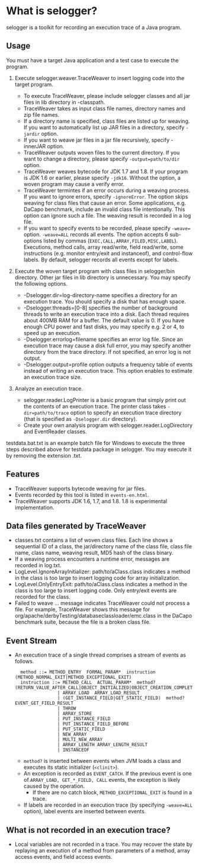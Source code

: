 
# What is selogger?

selogger is a toolkit for recording an execution trace of a Java program.


## Usage

You must have a target Java application and a test case to execute the program.


1. Execute selogger.weaver.TraceWeaver to insert logging code into the target program.
    * To execute TraceWeaver, please include selogger classes and all jar files in lib directory in -classpath.
    * TraceWeaver takes as input class file names, directory names and zip file names.  
    * If a directory name is specified, class files are listed up for weaving.  If you want to automatically list up JAR files in a directory, specify `-jardir` option.
    * If you want to weave jar files in a jar file recursively, specify -innerJAR option.
    * TraceWeaver outputs woven files to the current directory.  If you want to change a directory, please specify `-output=path/to/dir` option.
    * TraceWeaver weaves bytecode for JDK 1.7 and 1.8.  If your program is JDK 1.6 or earlier, please specify `-jdk16`.  Without the option, a woven program may cause a verify error.
    * TraceWeaver termintes if an error occurs during a weaving process.  If you want to ignore errors, specify `-ignoreError`.  The option skips weaving for class files that cause an error.  Some applications, e.g. DaCapo benchmark, include an invalid class file intentionally.  This option can ignore such a file.  The weaving result is recorded in a log file.
    * If you want to specify events to be recorded, please specify `-weave=` option.  `-weave=ALL` records all events.  The option accepts 6 sub-options listed by commas (`EXEC,CALL,ARRAY,FILED,MISC,LABEL`).  Executions, method calls, array read/write, field read/write, some instructions (e.g. monitor entry/exit and instanceof), and control-flow labels.  By default, selogger records all events except for labels.
    
2. Execute the woven target program with class files in selogger/bin directory.  Other jar files in lib directory is unnecessary.  You may specify the following options.
    * -Dselogger.dir=log-directory-name specifies a directory for an execution trace.  You should specify a disk that has enough space.
    * -Dselogger.threads=[0-8] specifies the number of background threads to write an execution trace into a disk.   Each thread requires about 400MB RAM for a buffer.  The default value is 0.  If you have enough CPU power and fast disks, you may specify e.g. 2 or 4, to speed up an execution.
    * -Dselogger.errorlog=filename specifies an error log file.  Since an execution trace may cause a disk full error, you may specify another directory from the trace directory.  If not specified, an error log is not output.
    * -Dselogger.output=profile option outputs a frequency table of events instead of writing an execution trace.   This option enables to estimate an execution trace size.

3. Analyze an execution trace.
    * selogger.reader.LogPrinter is a basic program that simply print out the contents of an execution trace.  The printer class takes `-dir=path/to/trace` option to specify an execution trace directory (that is specified as `-Dselogger.dir` directory).
    * Create your own analysis program with selogger.reader.LogDirectory and EventReader classes. 

testdata.bat.txt is an example batch file for Windows to execute the three steps described above for testdata package in selogger.
You may execute it by removing the extension .txt.


## Features

* TraceWeaver supports bytecode weaving for jar files.
* Events recorded by this tool is listed in `events-en.html`.
* TraceWeaver supports JDK 1.6, 1.7, and 1.8.  1.8 is experimental implementation.



## Data files generated by TraceWeaver

  * classes.txt contains a list of woven class files.  Each line shows a sequential ID of a class, the jar/directory name of the class file, class file name, class name, weaving result, MD5 hash of the class binary. 
  * If a weaving process encounters a runtime error, messages are recorded in log.txt.
  * LogLevel.IgnoreArrayInitializer: path/to/aClass.class indicates a method in the class is too large to insert logging code for array initialization.
  * LogLevel.OnlyEntryExit: path/to/aClass.class indicates a method in the class is too large to insert logging code.  Only entry/exit events are recorded for the class.
  * Failed to weave ... message indicates TraceWeaver could not process a file.  For example, TraceWeaver shows this message for org/apache/derbyTesting/databaseclassloader/emc.class in the DaCapo benchmark suite, because the file is a broken class file. 


## Event Stream

* An execution trace of a single thread comprises a stream of events as follows.

        method ::= METHOD_ENTRY  FORMAL_PARAM*  instruction  (METHOD_NORMAL_EXIT|METHOD_EXCEPTIONAL_EXIT)
        instruction ::= METHOD_CALL  ACTUAL_PARAM*  method?  (RETURN_VALUE_AFTER_CALL|OBJECT_INITIALIZED|OBJECT_CREATION_COMPLETED)
                      | ARRAY_LOAD  ARRAY_LOAD_RESULT
                      | (GET_INSTANCE_FIELD|GET_STATIC_FIELD)  method?  EVENT_GET_FIELD_RESULT
                      | THROW
                      | ARRAY_STORE
                      | PUT_INSTANCE_FIELD
                      | PUT_INSTANCE_FIELD_BEFORE
                      | PUT_STATIC_FIELD
                      | NEW_ARRAY
                      | MULTI_NEW_ARRAY
                      | ARRAY_LENGTH ARRAY_LENGTH_RESULT
                      | INSTANCEOF


  * `method?` is inserted between events when JVM loads a class and executes its static initializer (`<clinit>`).
  * An exception is recorded as `EVENT_CATCH`.  If the previous event is one of `ARRAY_LOAD, GET_*_FIELD, CALL` events, the exception is likely caused by the operation.
    * If there are no catch block, `METHOD_EXCEPTIONAL_EXIT` is found in a trace.  
  * If labels are recorded in an execution trace (by specifying `-weave=ALL` option), label events are inserted between events.


## What is not recorded in an execution trace?

* Local variables are not recorded in a trace.  You may recover the state by replaying an execution of a method from parameters of a method, array access events, and field access events.
